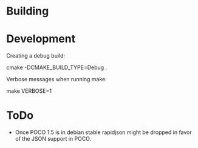 

Building
========


Development
===========

Creating a debug build:

 cmake -DCMAKE_BUILD_TYPE=Debug .

Verbose messages when running make:

 make VERBOSE=1

ToDo
====

* Once POCO 1.5 is in debian stable rapidjson might be dropped in favor of
  the JSON support in POCO.
